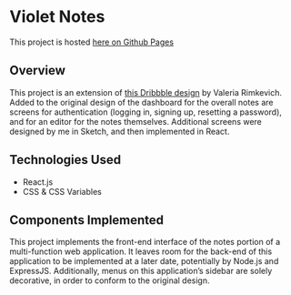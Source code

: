 # Violet Notes
This project is hosted [here on Github Pages](http://peterlam.me/violet-notes/#/)
## Overview
This project is an extension of [this Dribbble design](https://dribbble.com/shots/3603745-Notes-screen) by Valeria Rimkevich. Added to the original design of the dashboard for the overall notes are screens for authentication (logging in, signing up, resetting a password), and for an editor for the notes themselves. Additional screens were designed by me in Sketch, and then implemented in React. 
## Technologies Used
* React.js 
* CSS & CSS Variables
## Components Implemented
This project implements the front-end interface of the notes portion of a multi-function web application. It leaves room for the back-end of this application to be implemented at a later date, potentially by Node.js and ExpressJS.  Additionally, menus on this application’s sidebar are solely decorative, in order to conform to the original design. 